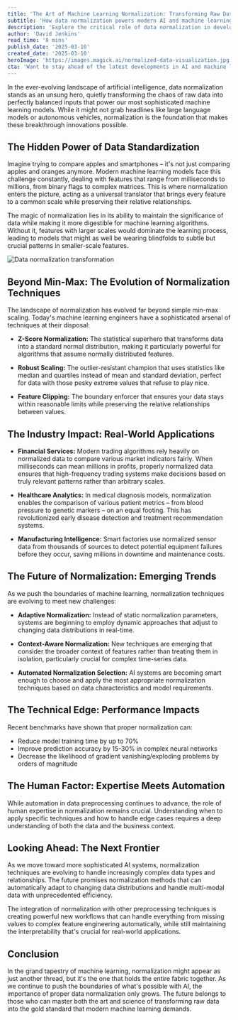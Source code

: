 ```yaml
---
title: 'The Art of Machine Learning Normalization: Transforming Raw Data into Model-Ready Gold'
subtitle: 'How data normalization powers modern AI and machine learning systems'
description: 'Explore the critical role of data normalization in developing sophisticated machine learning models. Discover diverse techniques like Z-Score Normalization, Robust Scaling, and Adaptive Normalization and their real-world applications in finance, healthcare, and manufacturing.'
author: 'David Jenkins'
read_time: '8 mins'
publish_date: '2025-03-10'
created_date: '2025-03-10'
heroImage: 'https://images.magick.ai/normalized-data-visualization.jpg'
cta: 'Want to stay ahead of the latest developments in AI and machine learning? Follow us on LinkedIn for expert insights, industry updates, and innovative perspectives on data science and artificial intelligence.'
---
```


In the ever-evolving landscape of artificial intelligence, data normalization stands as an unsung hero, quietly transforming the chaos of raw data into perfectly balanced inputs that power our most sophisticated machine learning models. While it might not grab headlines like large language models or autonomous vehicles, normalization is the foundation that makes these breakthrough innovations possible.

## The Hidden Power of Data Standardization

Imagine trying to compare apples and smartphones – it's not just comparing apples and oranges anymore. Modern machine learning models face this challenge constantly, dealing with features that range from milliseconds to millions, from binary flags to complex matrices. This is where normalization enters the picture, acting as a universal translator that brings every feature to a common scale while preserving their relative relationships.

The magic of normalization lies in its ability to maintain the significance of data while making it more digestible for machine learning algorithms. Without it, features with larger scales would dominate the learning process, leading to models that might as well be wearing blindfolds to subtle but crucial patterns in smaller-scale features.

![Data normalization transformation](https://images.magick.ai/normalized-data-visualization.jpg)

## Beyond Min-Max: The Evolution of Normalization Techniques

The landscape of normalization has evolved far beyond simple min-max scaling. Today's machine learning engineers have a sophisticated arsenal of techniques at their disposal:

- **Z-Score Normalization:** The statistical superhero that transforms data into a standard normal distribution, making it particularly powerful for algorithms that assume normally distributed features.

- **Robust Scaling:** The outlier-resistant champion that uses statistics like median and quartiles instead of mean and standard deviation, perfect for data with those pesky extreme values that refuse to play nice.

- **Feature Clipping:** The boundary enforcer that ensures your data stays within reasonable limits while preserving the relative relationships between values.

## The Industry Impact: Real-World Applications

- **Financial Services:** Modern trading algorithms rely heavily on normalized data to compare various market indicators fairly. When milliseconds can mean millions in profits, properly normalized data ensures that high-frequency trading systems make decisions based on truly relevant patterns rather than arbitrary scales.

- **Healthcare Analytics:** In medical diagnosis models, normalization enables the comparison of various patient metrics – from blood pressure to genetic markers – on an equal footing. This has revolutionized early disease detection and treatment recommendation systems.

- **Manufacturing Intelligence:** Smart factories use normalized sensor data from thousands of sources to detect potential equipment failures before they occur, saving millions in downtime and maintenance costs.

## The Future of Normalization: Emerging Trends

As we push the boundaries of machine learning, normalization techniques are evolving to meet new challenges:

- **Adaptive Normalization:** Instead of static normalization parameters, systems are beginning to employ dynamic approaches that adjust to changing data distributions in real-time.

- **Context-Aware Normalization:** New techniques are emerging that consider the broader context of features rather than treating them in isolation, particularly crucial for complex time-series data.

- **Automated Normalization Selection:** AI systems are becoming smart enough to choose and apply the most appropriate normalization techniques based on data characteristics and model requirements.

## The Technical Edge: Performance Impacts

Recent benchmarks have shown that proper normalization can:
- Reduce model training time by up to 70%
- Improve prediction accuracy by 15-30% in complex neural networks
- Decrease the likelihood of gradient vanishing/exploding problems by orders of magnitude

## The Human Factor: Expertise Meets Automation

While automation in data preprocessing continues to advance, the role of human expertise in normalization remains crucial. Understanding when to apply specific techniques and how to handle edge cases requires a deep understanding of both the data and the business context.

## Looking Ahead: The Next Frontier

As we move toward more sophisticated AI systems, normalization techniques are evolving to handle increasingly complex data types and relationships. The future promises normalization methods that can automatically adapt to changing data distributions and handle multi-modal data with unprecedented efficiency.

The integration of normalization with other preprocessing techniques is creating powerful new workflows that can handle everything from missing values to complex feature engineering automatically, while still maintaining the interpretability that's crucial for real-world applications.

## Conclusion

In the grand tapestry of machine learning, normalization might appear as just another thread, but it's the one that holds the entire fabric together. As we continue to push the boundaries of what's possible with AI, the importance of proper data normalization only grows. The future belongs to those who can master both the art and science of transforming raw data into the gold standard that modern machine learning demands.